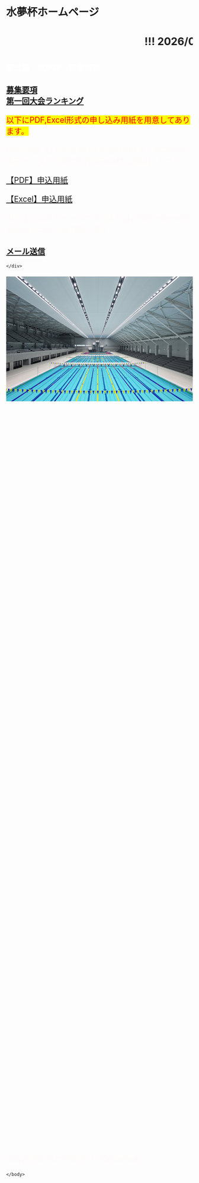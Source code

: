 # 水夢杯ホームページ
<html lang="ja" data-loaded="false" data-scrolled="false" data-spmenu="closed">
<head>
<meta charset="UTF-8">
<meta http-equiv="Content-Type" content="text/html; charset=UTF-8">
<meta http-equiv="X-UA-Compatible" content="IE=EmulateIE10" />
<meta http-equiv="X-UA-Compatible" content="IE=edge">
<meta name="viewport" content="width=device-width, initial-scale=1.0">
<!--ここから上はお決まりの定型文です-->

<!--ここからが表現の書式などを決めるcssという部分-->
<style type="text/css">
p {
color: #fffafa;
font-size: 1.5em;
}

.red {color:#ff0000;}
.grey {color:#ffffff; background:#999999;}
.snow {color:#fffafa;}
.yellow {color:#ff0000; background:#ffff00;}
.blue {color:#0000ff;}
.white {color:#ffffff; blinking;}
.waku {border:2px dotted #99cc66;
line-height: 200%;
padding: 10px;}

main {
background-color: rgba(255, 255, 255, 0.5);
}

section {
background-color: rgba(0, 225, 0, 0.3);
}

/* 点滅 */
.blinking{
-webkit-animation:blink 1.5s ease-in-out infinite alternate;
-moz-animation:blink 1.5s ease-in-out infinite alternate;
animation:blink 1.5s ease-in-out infinite alternate;
}
@-webkit-keyframes blink{
0% {opacity:0;}
100% {opacity:1;}
}
@-moz-keyframes blink{
0% {opacity:0;}
100% {opacity:1;}
}
@keyframes blink{
0% {opacity:0;}
100% {opacity:1;}
}

#wrap {background:none} /*PC用の背景はオフ*/
/*背景を表示させる部分*/
body::before {
content:"";
display:block;
position:fixed;
top:0;
left:0;
z-index:-1;
width:100%;
height:100vh;
background:url(haikei.JPG) center/cover no-repeat;
-webkit-background-size:cover;/*Android4*/
}

a.p:hover {
position: relative;
text-decoration: none;
}
a.p span {
display: none;
position: relative;
top: -0.5em;
left: 2em;
}
a.p:hover span {
border: none;
display: block;
width: 800px;
}

@media screen and (min-width: 540px),
screen and (orientation: landscape) {
p.note { display: none; }
}

</style>
<link href="https://cdnjs.cloudflare.com/ajax/libs/lightbox2/2.7.1/css/lightbox.css" rel="stylesheet">
</head>
<body>
<p class="note">
モバイル端末をお使いの場合は、画面を横向きにすると
より見やすくご覧頂けます。
</p>

<!--ここ上は、ほぼそのまま使います！-->

<!--QRコードの挿入例-->
<!--
<p align="left"> <img src="QR_2025Apr18.png" alt="アクセス用QRコード" width="100">アクセス用QRコード</p>
-->

<!--流れ文字の挿入例-->
<h1><span class="gray"><marquee behavior="left">!!! 2026/02/**　第二回　水夢杯開催!!!</marquee></span></h1>

<!--ここから下が、本体部分-->
    
<h2><span class="white">第二回　水夢杯　募集要項</span></h2>
<h2><a href="2次要項.pdf" target="_blank">募集要項</a><br>
<a href="2025年_第1回水夢杯ランキング.pdf" target="_blank">第一回大会ランキング</a><br></h2>
<div class="section">
    <p><span class="yellow">以下にPDF,Excel形式の申し込み用紙を用意してあります。</p>
    <p>印刷用紙に記入する方はする方はPDFを、PC等から電子データにて送付の方はExcelをご使用ください</span></p>
    <p><a href="仮申し込み用紙.pdf" target="_blank">【PDF】申込用紙</a>
    <p><a href="仮申し込み用紙.xlsx" target="_blank">【Excel】申込用紙</a><br>    
    <p>申し込みは以下メールボタンまたは、SmileKawachi＠gmail.com へ送付願います</span></p>
    <h2><a href="mailto:smilekawachi@gmail.com?cc=laevatein2007@yahoo.co.jp&amp;subject=連絡&amp;body=クラブ参加願いです。">メール送信</a></h2>
    
    </div>




<a href="gazou.JPG" target="_blank"><img src="gazou.JPG" alt="サンプル画像" width="600" /></a>   

<br><br><br><br><br><br><br><br><br>





<br><br><br>








<br><br><br><br><br><br><br><br><br>





<br><br>

<br><br><br><br><br><br>

<!--本体はここまで-->


<!--画面に空白地帯を作って、背景が見えるようにしています-->
<br><br><br><br><br><br><br><br><br><br><br><br><br><br><br><br><br><br><br><br><br><br><br><br><br><br><br><br><br><br><br><br><br><br><br><br><br><br><br><br><br><br><br><br><br><br>



<!-- フッタ -->
<footer>
<p>Copyright 2025/04/20 R. Yamashita</p>
</footer>

<!--HPにさまざまなJavaScriptを呼び込むための書式-->
<script src="https://code.jquery.com/jquery-1.12.4.min.js" type="text/javascript"></script>
<script src="https://cdnjs.cloudflare.com/ajax/libs/lightbox2/2.7.1/js/lightbox.min.js" type="text/javascript"></script>

<script type='text/javascript' src='https://torokoid.github.io/shiba/jquery.js?ver=1.12.4'></script>
<script src="https://torokoid.github.io/shiba/jquery.goup.min.js"></script>
<script src="https://torokoid.github.io/shiba/my.js"></script>
    
    </body>
    
</html>
